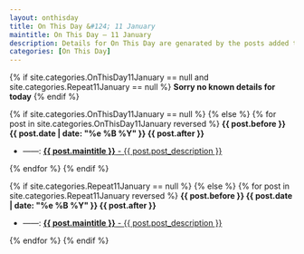 ```yaml
---
layout: onthisday
title: On This Day &#124; 11 January
maintitle: On This Day — 11 January
description: Details for On This Day are genarated by the posts added to the website so the content is subject to changes/updates over time.
categories: [On This Day]
---
```


{% if site.categories.OnThisDay11January == null and site.categories.Repeat11January == null %}
<strong>Sorry no known details for today</strong>
{% endif %}

{% if site.categories.OnThisDay11January == null %}
{% else %}
{% for post in site.categories.OnThisDay11January reversed %}
<strong>{{ post.before }} {{ post.date | date: "%e %B %Y" }} {{ post.after }}</strong>
<ul>
<li> ——: <a href="{{ post.url }}"><strong>{{ post.maintitle }}</strong> - {{ post.post_description }}</a></li>
</ul>
{% endfor %}
{% endif %}

{% if site.categories.Repeat11January == null %}
{% else %}
{% for post in site.categories.Repeat11January reversed %}
<strong>{{ post.before }} {{ post.date | date: "%e %B %Y" }} {{ post.after }}</strong>
<ul>
<li> ——: <a href="{{ post.url }}"><strong>{{ post.maintitle }}</strong> - {{ post.post_description }}</a></li>
</ul>
{% endfor %}
{% endif %}
